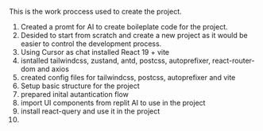 This is the work proccess used to create the project.

1. Created a promt for AI to create boileplate code for the project.
2. Desided to start from scratch and create a new project as it would be easier to control the development process.
3. Using Cursor as chat installed React 19 + vite
4. isntalled tailwindcss, zustand, antd, postcss, autoprefixer, react-router-dom and axios
5. created config files for tailwindcss, postcss, autoprefixer and vite
6. Setup basic structure for the project
7. prepared inital autantication flow
8. import UI components from replit AI to use in the project
9. install react-query and use it in the project
10.
